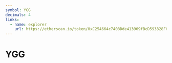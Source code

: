```yaml
---
symbol: YGG
decimals: 4
links:
  - name: explorer
    url: https://etherscan.io/token/0xC254664c7408Dde413969fBcD593328F6099E32f
---
```


# YGG
